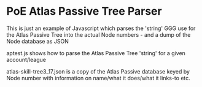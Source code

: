 # PoE Atlas Passive Tree Parser

This is just an example of Javascript which parses the 'string' GGG use for the Atlas Passive Tree into the actual Node numbers - and a dump of the Node database as JSON
 
 
aptest.js shows how to  parse the Atlas Passive Tree 'string' for a given account/league


atlas-skill-tree3_17.json is a copy of the Atlas Passive database keyed by  Node number with information on name/what it does/what it links-to etc.
